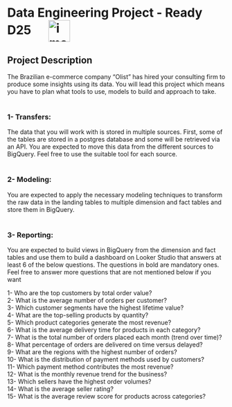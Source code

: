 # Data Engineering Project - Ready D25 &nbsp; &nbsp; &nbsp;<img align="center" width="50" alt="image" src="https://github.com/Ready-Talent/data-engineering-project-template/assets/70844012/4c10ad15-6b48-4ce3-9829-9e823191b410">

## Project Description 
The Brazilian e-commerce company “Olist” has hired your consulting firm to produce some insights using its data. You will lead this project which means you have to plan what tools to use, models to build and approach to take.
<br>
<br>

### 1- Transfers:
The data that you will work with is stored in multiple sources. First, some of the tables are stored in a postgres database and some will be retrieved via an API. You are expected to move this data from the different sources to BigQuery. Feel free to use the suitable tool for each source.<br>
<br>

### 2- Modeling:
You are expected to apply the necessary modeling techniques to transform the raw data in the landing tables to multiple dimension and fact tables and store them in BigQuery. 
<br>
<br>

### 3- Reporting:
You are expected to build views in BigQuery from the dimension and fact tables and use them to build a dashboard on Looker Studio that answers at least 6 of the below questions. The questions in bold are mandatory ones. Feel free to answer more questions that are not mentioned below if you want

1- Who are the top customers by total order value?  
2- What is the average number of orders per customer?  
3- Which customer segments have the highest lifetime value?  
4- What are the top-selling products by quantity?  
5- Which product categories generate the most revenue?  
6- What is the average delivery time for products in each category?  
7- What is the total number of orders placed each month (trend over time)?  
8- What percentage of orders are delivered on time versus delayed?  
9- What are the regions with the highest number of orders?  
10- What is the distribution of payment methods used by customers?  
11- Which payment method contributes the most revenue?  
12- What is the monthly revenue trend for the business?  
13- Which sellers have the highest order volumes?  
14- What is the average seller rating?  
15- What is the average review score for products across categories?  
